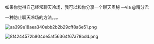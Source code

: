 如果你觉得自己经常聊天冷场，我可以和你分享一个聊天奥秘 --via @精分君

一种防止聊天冷场的方法。。。

![aa399e18aea340ebb2b2b29cff8a6e51.png](https://wxlzmt.github.io/cdn1/ext/qw/groups/10007/aa399e18aea340ebb2b2b29cff8a6e51.png)

![8f4244572b804de5af56364f67a78bdd.png](https://wxlzmt.github.io/cdn1/ext/qw/groups/10007/8f4244572b804de5af56364f67a78bdd.png)
